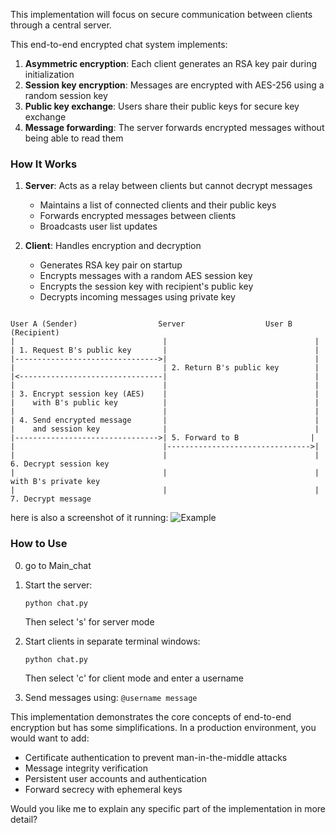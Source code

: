 This implementation will focus on secure communication between clients through a central server.


This end-to-end encrypted chat system implements:

1. **Asymmetric encryption**: Each client generates an RSA key pair during initialization
2. **Session key encryption**: Messages are encrypted with AES-256 using a random session key
3. **Public key exchange**: Users share their public keys for secure key exchange
4. **Message forwarding**: The server forwards encrypted messages without being able to read them

### How It Works

1. **Server**: Acts as a relay between clients but cannot decrypt messages
   - Maintains a list of connected clients and their public keys
   - Forwards encrypted messages between clients
   - Broadcasts user list updates

2. **Client**: Handles encryption and decryption
   - Generates RSA key pair on startup
   - Encrypts messages with a random AES session key
   - Encrypts the session key with recipient's public key
   - Decrypts incoming messages using private key

```raw

User A (Sender)                  Server                  User B (Recipient)
|                                 |                                 |
| 1. Request B's public key       |                                 |
|-------------------------------->|                                 |
|                                 | 2. Return B's public key        |
|<--------------------------------|                                 |
|                                 |                                 |
| 3. Encrypt session key (AES)    |                                 |
|    with B's public key          |                                 |
|                                 |                                 |
| 4. Send encrypted message       |                                 |
|    and session key              |                                 |
|-------------------------------->| 5. Forward to B                |
|                                 |-------------------------------->|
|                                 |                                 | 6. Decrypt session key
|                                 |                                 |    with B's private key
|                                 |                                 | 7. Decrypt message

```

here is also a screenshot of it running:
![Example](https://github.com/Masrkai/End-to-End-Encrypted_Chat-Server/blob/main/Docs/image.png "")


### How to Use

0. go to Main_chat

1. Start the server:
   ```
   python chat.py
   ```
   Then select 's' for server mode

2. Start clients in separate terminal windows:
   ```
   python chat.py
   ```
   Then select 'c' for client mode and enter a username

3. Send messages using: `@username message`

This implementation demonstrates the core concepts of end-to-end encryption but has some simplifications. In a production environment, you would want to add:

- Certificate authentication to prevent man-in-the-middle attacks
- Message integrity verification
- Persistent user accounts and authentication
- Forward secrecy with ephemeral keys

Would you like me to explain any specific part of the implementation in more detail?